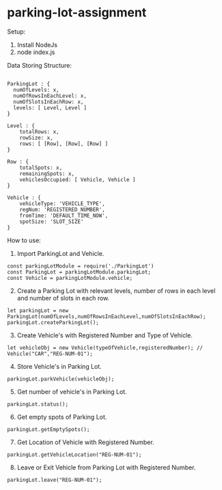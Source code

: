 # parking-lot-assignment



Setup:
1. Install NodeJs
2. node index.js

Data Storing Structure:

```

ParkingLot : {
  numOfLevels: x,
  numOfRowsInEachLevel: x,
  numOfSlotsInEachRow: x,
  levels: [ Level, Level ] 
}

Level : { 
    totalRows: x, 
    rowSize: x, 
    rows: [ [Row], [Row], [Row] ] 
}

Row : {
    totalSpots: x, 
    remainingSpots: x,
    vehiclesOccupied: [ Vehicle, Vehicle ] 
}

Vehicle : {
    vehicleType: 'VEHICLE_TYPE',
    regNum: 'REGISTERED_NUMBER',
    fromTime: 'DEFAULT_TIME_NOW',
    spotSize: 'SLOT_SIZE'
}
```

How to use:

1. Import ParkingLot and Vehicle.
``` 
const parkingLotModule = require('./ParkingLot')
const ParkingLot = parkingLotModule.parkingLot;
const Vehicle = parkingLotModule.vehicle;
```
2. Create a Parking Lot with relevant levels, number of rows in each level and number of slots in each row.
``` 
let parkingLot = new ParkingLot(numOfLevels,numOfRowsInEachLevel,numOfSlotsInEachRow);
parkingLot.createParkingLot();
```
3. Create Vehicle's with Registered Number and Type of Vehicle.
```
let vehicleObj = new Vehicle(typeOfVehicle,registeredNumber); // Vehicle("CAR","REG-NUM-01");
```
4. Store Vehicle's in Parking Lot.
```
parkingLot.parkVehicle(vehicleObj);
```
5. Get number of vehicle's in Parking Lot.
```
parkingLot.status();
```
6. Get empty spots of Parking Lot.
```
parkingLot.getEmptySpots();
```
7. Get Location of Vehicle with Registered Number.
```
parkingLot.getVehicleLocation("REG-NUM-01");
```
8. Leave or Exit Vehicle from Parking Lot with Registered Number.
```
parkingLot.leave("REG-NUM-01");
```
